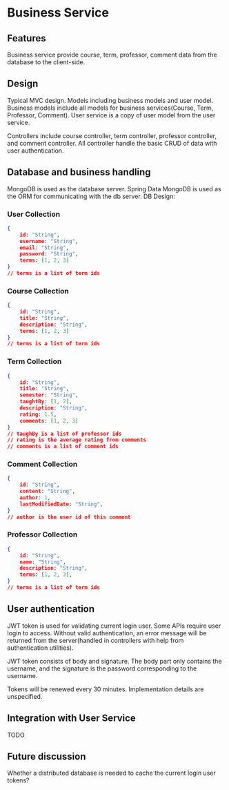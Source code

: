 # Business Service

## Features
Business service provide course, term, professor, comment data from the 
database to the client-side. 

## Design
Typical MVC design. 
Models including business models and user model. Business
models include all models for business services(Course, Term, Professor, 
Comment). User service is a copy of user model from the user service. 

Controllers include course controller, term controller, professor controller,
and comment controller. All controller handle the basic CRUD of data with 
user authentication.
 
## Database and business handling
 MongoDB is used as the database server. Spring Data MongoDB is used as the 
 ORM for communicating with the db server. 
DB Design:
### User Collection
```JSON
{
	id: "String", 
	username: "String", 
	email: "String", 
	password: "String", 
	terms: [1, 2, 3]
}
// terms is a list of term ids
```
### Course Collection
```JSON
{
	id: "String",
	title: "String",
	description: "String",
	terms: [1, 2, 3]
}
// terms is a list of term ids
```
### Term Collection
```JSON
{
	id: "String",
	title: "String",
	semester: "String",
	taughtBy: [1, 2],
	description: "String",
	rating: 1.5,
	comments: [1, 2, 3]
}
// taughBy is a list of professor ids
// rating is the average rating from comments
// comments is a list of comment ids
```
### Comment Collection
```JSON
{
	id: "String",
	content: "String",
	author: 1,
	lastModifiedDate: "String",
}
// author is the user id of this comment
```
### Professor Collection
```JSON
{
	id: "String",
	name: "String",
	description: "String",
	terms: [1, 2, 3],
}
// terms is a list of term ids
```
## User authentication
JWT token is used for validating current login user. Some APIs require user 
login to access. Without valid authentication, an error message will be 
returned from the server(handled in controllers with help from 
authentication utilities).

JWT token consists of body and signature. The body part only contains the 
username, and the signature is the password corresponding to the username.

Tokens will be renewed every 30 minutes. Implementation details are unspecified.

## Integration with User Service
TODO

## Future discussion
Whether a distributed database is needed to cache the current login user tokens?
